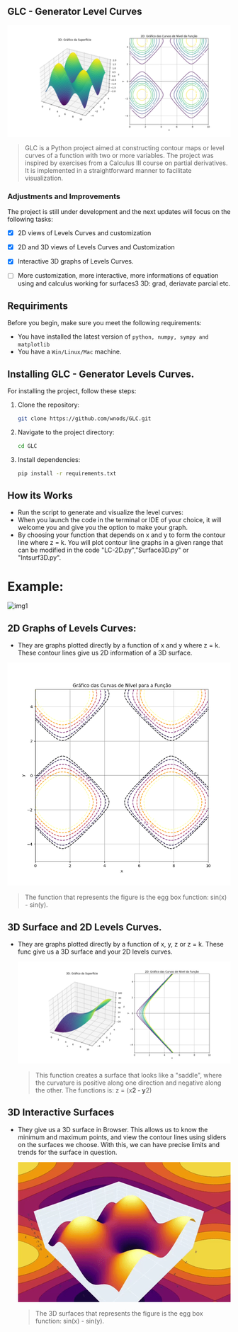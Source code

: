 ## GLC - Generator Level Curves

<img src="GLC/graphs/graph3.png" alt="img1">

> GLC is a Python project aimed at constructing contour maps or level curves of a function with two or more variables. The project was inspired by exercises from a Calculus III course on partial derivatives. It is implemented in a straightforward manner to facilitate visualization.

### Adjustments and Improvements

The project is still under development and the next updates will focus on the following tasks:

- [x] 2D views of Levels Curves and customization
- [x] 2D and 3D views of Levels Curves and Customization
- [x] Interactive 3D graphs of Levels Curves.
- [ ] More customization, more interactive, more informations of equation using and calculus working for surfaces3 3D: grad, deriavate parcial etc.


## Requiriments

Before you begin, make sure you meet the following requirements:

- You have installed the latest version of `python, numpy, sympy and matplotlib`
- You have a `Win/Linux/Mac` machine.

##  Installing GLC - Generator Levels Curves.

For installing the project, follow these steps:

1. Clone the repository:
    ```bash
    git clone https://github.com/wnods/GLC.git
    ```
2. Navigate to the project directory:
    ```bash
    cd GLC
    ```
3. Install dependencies:
    ```bash
    pip install -r requirements.txt
    ```

## How its Works
- Run the script to generate and visualize the level curves:
- When you launch the code in the terminal or IDE of your choice, it will welcome you and give you the option to make your graph.
- By choosing your function that depends on x and y to form the contour line where z = k. You will plot contour line graphs in a given range that can be modified in the code "LC-2D.py","Surface3D.py" or "Intsurf3D.py".

# Example:

<img src="/GLC/graphs/examples/LC-2D_example.png" alt="img1">

## 2D Graphs of Levels Curves:
- They are graphs plotted directly by a function of x and y where z = k. These contour lines give us 2D information of a 3D surface.

 <img src="GLC/graphs/graph2.png" alt="img2">   

 > The function that represents the figure is the egg box function: sin(x) - sin(y).

## 3D Surface and 2D Levels Curves.

- They are graphs plotted directly by a function of x, y, z or z = k. These func give us a 3D surface and your 2D levels curves.

   <img src="GLC_3D/graphs/graph6.png" alt="img6">   

   > This function creates a surface that looks like a "saddle", where the curvature is positive along one direction and negative along the other. The functions is: z = (x**2 - y**2)

## 3D Interactive Surfaces

- They give us a 3D surface in Browser. This allows us to know the minimum and maximum points, and view the contour lines using sliders on the surfaces we choose. With this, we can have precise limits and trends for the surface in question.

  <img src="GLC_3D/graphs/graph7.gif" alt="gif6"> 

  > The 3D surfaces that represents the figure is the egg box function: sin(x) - sin(y).
  

